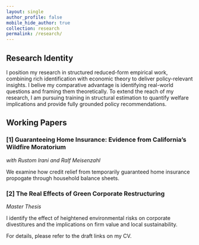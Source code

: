 ```yaml
---
layout: single
author_profile: false
mobile_hide_author: true
collection: research
permalink: /research/
---
```

## Research Identity
I position my research in structured reduced-form empirical work, combining rich identification with economic theory to deliver policy-relevant insights. I belive my comparative advantage is identifying real-world questions and framing them theoretically. To extend the reach of my research, I am pursuing training in structural estimation to quantify welfare implications and provide fully grounded policy recommendations.



## Working Papers

### [1] Guaranteeing Home Insurance: Evidence from California’s Wildfire Moratorium
*with Rustom Irani and Ralf Meisenzahl*

We examine how credit relief from temporarily guaranteed home insurance propogate through household balance sheets.

### [2] The Real Effects of Green Corporate Restructuring
*Master Thesis*

I identify the effect of heightened environmental risks on corporate divestitures and the implications on firm value and local sustainability.

For details, please refer to the draft links on my CV.
